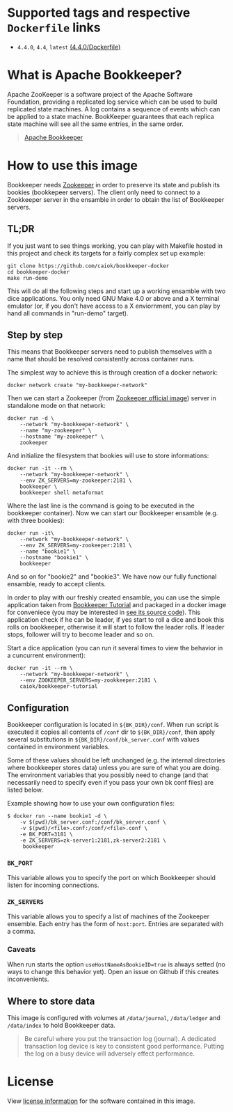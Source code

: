 # Supported tags and respective `Dockerfile` links

* `4.4.0`, `4.4`, `latest` [(4.4.0/Dockerfile)](https://github.com/caiok/bookkeeper-docker/blob/master/4.4.0/Dockerfile)

# What is Apache Bookkeeper?

Apache ZooKeeper is a software project of the Apache Software Foundation, providing a replicated log service which can be used to build replicated state machines. A log contains a sequence of events which can be applied to a state machine. BookKeeper guarantees that each replica state machine will see all the same entries, in the same order.

> [Apache Bookkeeper](http://bookkeeper.apache.org/)


# How to use this image

Bookkeeper needs [Zookeeper](https://zookeeper.apache.org/) in order to preserve its state and publish its bookies (bookkepeer servers). The client only need to connect to a Zookkeeper server in the ensamble in order to obtain the list of Bookkeeper servers.

## TL;DR

If you just want to see things working, you can play with Makefile hosted in this project and check its targets for a fairly complex set up example:

	git clone https://github.com/caiok/bookkeeper-docker
	cd bookkeeper-docker
	make run-demo

This will do all the following steps and start up a working ensamble with two dice applications.
You only need GNU Make 4.0 or above and a X terminal emulator (or, if you don't have access to a X enviornment, you can play by hand all commands in "run-demo" target).


## Step by step

This means that Bookkeeper servers need to publish themselves with a name that should be resolved consistently across container runs.

The simplest way to achieve this is through creation of a docker network:

	docker network create "my-bookkeeper-network"

Then we can start a Zookeeper (from [Zookeeper official image](https://hub.docker.com/_/zookeeper/)) server in standalone mode on that network:

	docker run -d \
		--network "my-bookkeeper-network" \
		--name "my-zookeeper" \
		--hostname "my-zookeeper" \
		zookeeper

And initialize the filesystem that bookies will use to store informations:

	docker run -it --rm \
		--network "my-bookkeeper-network" \
		--env ZK_SERVERS=my-zookeeper:2181 \
		bookkeeper \
		bookkeeper shell metaformat

Where the last line is the command is going to be executed in the bookkeeper container). Now we can start our Bookkeeper ensamble (e.g. with three bookies):

	docker run -it\
		--network "my-bookkeeper-network" \
		--env ZK_SERVERS=my-zookeeper:2181 \
		--name "bookie1" \
		--hostname "bookie1" \
		bookkeeper

And so on for "bookie2" and "bookie3". We have now our fully functional ensamble, ready to accept clients. 

In order to play with our freshly created ensamble, you can use the simple application taken from [Bookkeeper Tutorial](http://bookkeeper.apache.org/docs/master/bookkeeperTutorial.html) and packaged in a docker image for conveniece (you may be interested in [see its source code](https://github.com/caiok/bookkeeper-tutorial)). This application check if he can be leader, if yes start to roll a dice and book this rolls on bookkeeper, otherwise it will start to follow the leader rolls. If leader stops, follower will try to become leader and so on.

Start a dice application (you can run it several times to view the behavior in a cuncurrent environment):
	
	docker run -it --rm \
		--network "my-bookkeeper-network" \
		--env ZOOKEEPER_SERVERS=my-zookkeeper:2181 \
		caiok/bookkeeper-tutorial


## Configuration

Bookkeeper configuration is located in `${BK_DIR}/conf`. When run script is executed it copies all contents of `/conf` dir to `${BK_DIR}/conf`, then apply several substitutions in `${BK_DIR}/conf/bk_server.conf` with values contained in environment variables.

Some of these values should be left unchanged (e.g. the internal directories where bookkeeper stores data) unless you are sure of what you are doing. The environment variables that you possibly need to change (and that necessarily need to specify even if you pass your own bk conf files) are listed below.

Example showing how to use your own configuration files:

	$ docker run --name bookie1 -d \
		-v $(pwd)/bk_server.conf:/conf/bk_server.conf \
		-v $(pwd)/<file>.conf:/conf/<file>.conf \
		-e BK_PORT=3181 \
		-e ZK_SERVERS=zk-server1:2181,zk-server2:2181 \
		 bookkeeper

### `BK_PORT`

This variable allows you to specify the port on which Bookkeeper should listen for incoming connections.

### `ZK_SERVERS`

This variable allows you to specify a list of machines of the Zookeeper ensemble. Each entry has the form of `host:port`. Entries are separated with a comma. 

### Caveats

When run starts the option `useHostNameAsBookieID=true` is always setted (no ways to change this behavior yet). Open an issue on Github if this creates inconvenients.


## Where to store data

This image is configured with volumes at `/data/journal`, `/data/ledger` and `/data/index` to hold Bookkeeper data.

> Be careful where you put the transaction log (journal). A dedicated transaction log device is key to consistent good performance. Putting the log on a busy device will adversely effect performance.

# License

View [license information](https://github.com/apache/bookkeeper/blob/master/LICENSE) for the software contained in this image.
